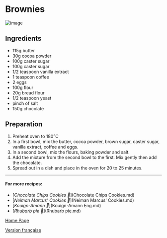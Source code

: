 # Brownies
![image](img/Brownies.jpg)

## Ingredients
* 115g butter
* 30g cocoa powder
* 100g caster sugar
* 100g caster sugar
* 1/2 teaspoon vanilla extract
* 1 teaspoon coffee
* 2 eggs
* 100g flour
* 20g bread flour
* 1/2 teaspoon yeast
* pinch of salt
* 150g chocolate

## Preparation 
1. Preheat oven to 180°C
2. In a first bowl, mix the butter, cocoa powder, brown sugar, caster sugar, vanilla extract, coffee and eggs.
3. In a second bowl, mix the flours, baking powder and salt.
4. Add the mixture from the second bowl to the first. Mix gently then add the chocolate. 
5. Spread out in a dish and place in the oven for 20 to 25 minutes.
________________________________
#### For more recipes:

* [*Chocolate Chips Cookies 🍪*](Chocolate Chips Cookies.md)
* [*Neiman Marcus' Cookies 🍪*](Neiman Marcus' Cookies.md)
* [*Kouign-Amann 🧈*](Kouign-Amann Eng.md)
* [*Rhubarb pie 🥧*](Rhubarb pie.md)

[Home Page](Indexeng.md)

[Version française](index.md)
  
